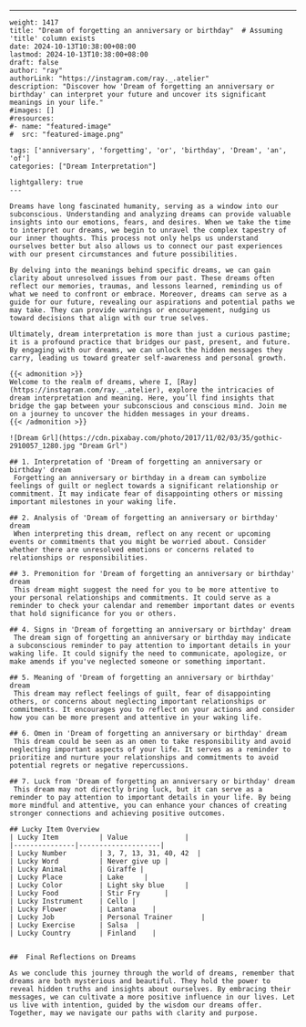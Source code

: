 ---
    weight: 1417
    title: "Dream of forgetting an anniversary or birthday"  # Assuming 'title' column exists
    date: 2024-10-13T10:38:00+08:00
    lastmod: 2024-10-13T10:38:00+08:00
    draft: false
    author: "ray"
    authorLink: "https://instagram.com/ray._.atelier"
    description: "Discover how 'Dream of forgetting an anniversary or birthday' can interpret your future and uncover its significant meanings in your life."
    #images: []
    #resources:
    #- name: "featured-image"
    #  src: "featured-image.png"
    
    tags: ['anniversary', 'forgetting', 'or', 'birthday', 'Dream', 'an', 'of']
    categories: ["Dream Interpretation"]
    
    lightgallery: true
    ---
    
    Dreams have long fascinated humanity, serving as a window into our subconscious. Understanding and analyzing dreams can provide valuable insights into our emotions, fears, and desires. When we take the time to interpret our dreams, we begin to unravel the complex tapestry of our inner thoughts. This process not only helps us understand ourselves better but also allows us to connect our past experiences with our present circumstances and future possibilities.
    
    By delving into the meanings behind specific dreams, we can gain clarity about unresolved issues from our past. These dreams often reflect our memories, traumas, and lessons learned, reminding us of what we need to confront or embrace. Moreover, dreams can serve as a guide for our future, revealing our aspirations and potential paths we may take. They can provide warnings or encouragement, nudging us toward decisions that align with our true selves.
    
    Ultimately, dream interpretation is more than just a curious pastime; it is a profound practice that bridges our past, present, and future. By engaging with our dreams, we can unlock the hidden messages they carry, leading us toward greater self-awareness and personal growth.
    
    {{< admonition >}}
    Welcome to the realm of dreams, where I, [Ray](https://instagram.com/ray._.atelier), explore the intricacies of dream interpretation and meaning. Here, you’ll find insights that bridge the gap between your subconscious and conscious mind. Join me on a journey to uncover the hidden messages in your dreams.
    {{< /admonition >}}
    
    ![Dream Grl](https://cdn.pixabay.com/photo/2017/11/02/03/35/gothic-2910057_1280.jpg "Dream Grl")
    
    ## 1. Interpretation of 'Dream of forgetting an anniversary or birthday' dream
     Forgetting an anniversary or birthday in a dream can symbolize feelings of guilt or neglect towards a significant relationship or commitment. It may indicate fear of disappointing others or missing important milestones in your waking life.
    
    ## 2. Analysis of 'Dream of forgetting an anniversary or birthday' dream
     When interpreting this dream, reflect on any recent or upcoming events or commitments that you might be worried about. Consider whether there are unresolved emotions or concerns related to relationships or responsibilities.
    
    ## 3. Premonition for 'Dream of forgetting an anniversary or birthday' dream
     This dream might suggest the need for you to be more attentive to your personal relationships and commitments. It could serve as a reminder to check your calendar and remember important dates or events that hold significance for you or others.
    
    ## 4. Signs in 'Dream of forgetting an anniversary or birthday' dream
     The dream sign of forgetting an anniversary or birthday may indicate a subconscious reminder to pay attention to important details in your waking life. It could signify the need to communicate, apologize, or make amends if you've neglected someone or something important.
    
    ## 5. Meaning of 'Dream of forgetting an anniversary or birthday' dream
     This dream may reflect feelings of guilt, fear of disappointing others, or concerns about neglecting important relationships or commitments. It encourages you to reflect on your actions and consider how you can be more present and attentive in your waking life.
    
    ## 6. Omen in 'Dream of forgetting an anniversary or birthday' dream
     This dream could be seen as an omen to take responsibility and avoid neglecting important aspects of your life. It serves as a reminder to prioritize and nurture your relationships and commitments to avoid potential regrets or negative repercussions.
    
    ## 7. Luck from 'Dream of forgetting an anniversary or birthday' dream
     This dream may not directly bring luck, but it can serve as a reminder to pay attention to important details in your life. By being more mindful and attentive, you can enhance your chances of creating stronger connections and achieving positive outcomes.
    
    ## Lucky Item Overview
    | Lucky Item          | Value              |
    |---------------|--------------------|
    | Lucky Number        | 3, 7, 13, 31, 40, 42  |
    | Lucky Word          | Never give up |
    | Lucky Animal        | Giraffe |
    | Lucky Place         | Lake     |
    | Lucky Color         | Light sky blue     |
    | Lucky Food          | Stir Fry      |
    | Lucky Instrument    | Cello |
    | Lucky Flower        | Lantana    |
    | Lucky Job           | Personal Trainer       |
    | Lucky Exercise      | Salsa  |
    | Lucky Country       | Finland    |
    
    
    ##  Final Reflections on Dreams
    
    As we conclude this journey through the world of dreams, remember that dreams are both mysterious and beautiful. They hold the power to reveal hidden truths and insights about ourselves. By embracing their messages, we can cultivate a more positive influence in our lives. Let us live with intention, guided by the wisdom our dreams offer. Together, may we navigate our paths with clarity and purpose.
    